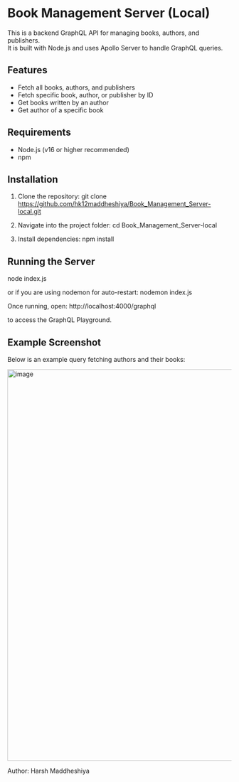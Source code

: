 # Book Management Server (Local)

This is a backend GraphQL API for managing books, authors, and publishers.  
It is built with Node.js and uses Apollo Server to handle GraphQL queries.

## Features
- Fetch all books, authors, and publishers
- Fetch specific book, author, or publisher by ID
- Get books written by an author
- Get author of a specific book

## Requirements
- Node.js (v16 or higher recommended)
- npm

## Installation
1. Clone the repository:
   git clone https://github.com/hk12maddheshiya/Book_Management_Server-local.git

2. Navigate into the project folder:
   cd Book_Management_Server-local

3. Install dependencies:
   npm install

## Running the Server
node index.js

or if you are using nodemon for auto-restart:
nodemon index.js

Once running, open:
http://localhost:4000/graphql

to access the GraphQL Playground.

## Example Screenshot
Below is an example query fetching authors and their books:

<img width="1915" height="881" alt="image" src="https://github.com/user-attachments/assets/deca8e74-2e3a-4319-9033-7884d087414d" />

Author: Harsh Maddheshiya
